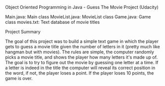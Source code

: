 

Object Oriented Programming in Java - Guess The Movie Project (Udacity)

Main.java: Main class
MovieList.java: MovieList class
Game.java: Game class
movies.txt: Text database of movie titles

Project Summary

The goal of this project was to build a simple text game in which the player gets to guess a movie title given the number of letters in it (pretty much like hangman but with movies). The rules are simple, the computer randomly picks a movie title, and shows the player how many letters it's made up of. The goal is to try to figure out the movie by guessing one letter at a time. If a letter is indeed in the title the computer will reveal its correct position in the word, if not, the player loses a point. If the player loses 10 points, the game is over.
